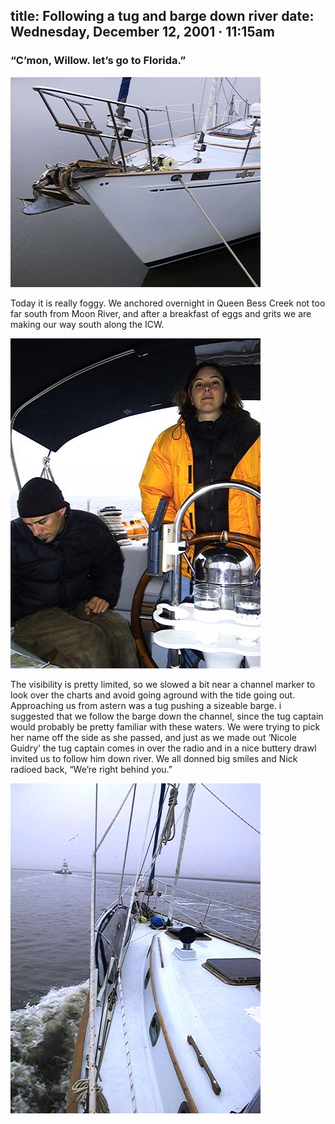 title: Following a tug and barge down river
date: Wednesday, December 12, 2001 · 11:15am
---

### “C’mon, Willow. let’s go to Florida.”

<div class="polaroid" style="--deg: -1.5deg"><img src="./willow-portbow.jpg"></div>

Today it is really foggy. We anchored overnight in Queen Bess Creek not too far south from Moon River, and after a breakfast of eggs and grits we are making our way south along the ICW.

<div class="polaroid" style="--deg: 1deg"><img src="./nick-valerie-cockpit.jpg"></div>

The visibility is pretty limited, so we slowed a bit near a channel marker to look over the charts and avoid going aground with the tide going out. Approaching us from astern was a tug pushing a sizeable barge. i suggested that we follow the barge down the channel, since the tug captain would probably be pretty familiar with these waters. We were trying to pick her name off the side as she passed, and just as we made out ‘Nicole Guidry’ the tug captain comes in over the radio and in a nice buttery drawl invited us to follow him down river. We all donned big smiles and Nick radioed back, “We’re right behind you.”

<div class="polaroid" style="--deg: -1deg"><img src="./willow-barge.jpg"></div>
